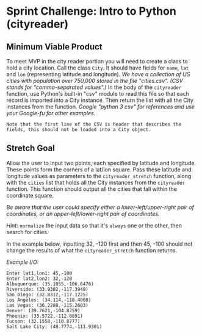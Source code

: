 #  Sprint Challenge: Intro to Python (cityreader)

## Minimum Viable Product
To meet MVP in the city reader portion you will need to create a class to hold a city location. Call the class `City`. It should have fields for `name`, `lat` and `lon` (representing latitude and longitude).
_We have a collection of US cities with population over 750,000 stored in the file "cities.csv". (CSV stands for "comma-separated values".)_
In the body of the `cityreader` function, use Python's built-in "csv" module to read this file so that each record is imported into a City instance. Then return the list with all the City instances from the function. 
_Google "python 3 csv" for references and use your Google-fu for other examples._

`Note that the first line of the CSV is header that describes the fields, this should not be loaded into a City object.`

## Stretch Goal
Allow the user to input two points, each specified by latitude and longitude. These points form the corners of a lat/lon square. Pass these latitude and longitude values as parameters to the `cityreader_stretch` function, along with the `cities` list that holds all the City instances from the `cityreader` function. This function should output all the cities that fall within the coordinate square.

_Be aware that the user could specify either a lower-left/upper-right pair of coordinates, or an upper-left/lower-right pair of coordinates._ 

_Hint:_ `normalize` the input data so that it's `always` one or the other, then search for cities.

In the example below, inputting 32, -120 first and then 45, -100 should not change the results of what the `cityreader_stretch` function returns.

_Example I/O:_
```
Enter lat1,lon1: 45,-100
Enter lat2,lon2: 32,-120
Albuquerque: (35.1055,-106.6476)
Riverside: (33.9382,-117.3949)
San Diego: (32.8312,-117.1225)
Los Angeles: (34.114,-118.4068)
Las Vegas: (36.2288,-115.2603)
Denver: (39.7621,-104.8759)
Phoenix: (33.5722,-112.0891)
Tucson: (32.1558,-110.8777)
Salt Lake City: (40.7774,-111.9301)
```